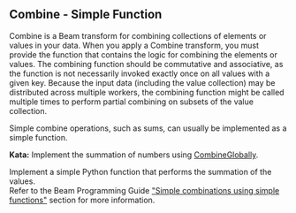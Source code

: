 <!--
  ~  Licensed to the Apache Software Foundation (ASF) under one
  ~  or more contributor license agreements.  See the NOTICE file
  ~  distributed with this work for additional information
  ~  regarding copyright ownership.  The ASF licenses this file
  ~  to you under the Apache License, Version 2.0 (the
  ~  "License"); you may not use this file except in compliance
  ~  with the License.  You may obtain a copy of the License at
  ~
  ~      http://www.apache.org/licenses/LICENSE-2.0
  ~
  ~  Unless required by applicable law or agreed to in writing, software
  ~  distributed under the License is distributed on an "AS IS" BASIS,
  ~  WITHOUT WARRANTIES OR CONDITIONS OF ANY KIND, either express or implied.
  ~  See the License for the specific language governing permissions and
  ~  limitations under the License.
  -->

Combine - Simple Function
-------------------------

Combine is a Beam transform for combining collections of elements or values in your data. When you
apply a Combine transform, you must provide the function that contains the logic for combining the
elements or values. The combining function should be commutative and associative, as the function
is not necessarily invoked exactly once on all values with a given key. Because the input data
(including the value collection) may be distributed across multiple workers, the combining function
 might be called multiple times to perform partial combining on subsets of the value collection.

Simple combine operations, such as sums, can usually be implemented as a simple function.

**Kata:** Implement the summation of numbers using
[CombineGlobally](https://beam.apache.org/releases/pydoc/current/apache_beam.transforms.core.html#apache_beam.transforms.core.CombineGlobally).

<div class="hint">
  Implement a simple Python function that performs the summation of the values.
</div>

<div class="hint">
  Refer to the Beam Programming Guide
  <a href="https://beam.apache.org/documentation/programming-guide/#simple-combines">
    "Simple combinations using simple functions"</a> section for more information.
</div>
